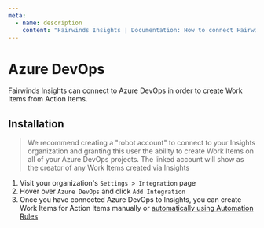 ```yaml
---
meta:
  - name: description
    content: "Fairwinds Insights | Documentation: How to connect Fairwinds Insights to Azure DevOps"
---
```

# Azure DevOps
Fairwinds Insights can connect to Azure DevOps in order to create Work Items from Action Items.

## Installation
> We recommend creating a "robot account" to connect to your Insights organization
and granting this user the ability to create Work Items on all of your Azure DevOps projects.
The linked account will show as the creator of any Work Items created via Insights

1. Visit your organization's `Settings > Integration` page
2. Hover over `Azure DevOps` and click `Add Integration`
3. Once you have connected Azure DevOps to Insights, you can create Work Items for Action Items manually or 
[automatically using Automation Rules](/configure/automation/integrations#tickets)
